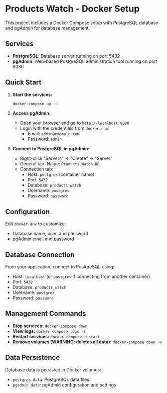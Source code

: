 # Products Watch - Docker Setup

This project includes a Docker Compose setup with PostgreSQL database and pgAdmin for database management.

## Services

- **PostgreSQL**: Database server running on port 5432
- **pgAdmin**: Web-based PostgreSQL administration tool running on port 8080

## Quick Start

1. **Start the services:**
   ```bash
   docker-compose up -d
   ```

2. **Access pgAdmin:**
   - Open your browser and go to `http://localhost:8080`
   - Login with the credentials from `docker.env`:
     - Email: `admin@example.com`
     - Password: `admin`

3. **Connect to PostgreSQL in pgAdmin:**
   - Right-click "Servers" → "Create" → "Server"
   - General tab: Name: `Products Watch DB`
   - Connection tab:
     - Host: `postgres` (container name)
     - Port: `5432`
     - Database: `products_watch`
     - Username: `postgres`
     - Password: `password`

## Configuration

Edit `docker.env` to customize:
- Database name, user, and password
- pgAdmin email and password

## Database Connection

From your application, connect to PostgreSQL using:
- Host: `localhost` (or `postgres` if connecting from another container)
- Port: `5432`
- Database: `products_watch`
- Username: `postgres`
- Password: `password`

## Management Commands

- **Stop services:** `docker-compose down`
- **View logs:** `docker-compose logs -f`
- **Restart services:** `docker-compose restart`
- **Remove volumes (WARNING: deletes all data):** `docker-compose down -v`

## Data Persistence

Database data is persisted in Docker volumes:
- `postgres_data`: PostgreSQL data files
- `pgadmin_data`: pgAdmin configuration and settings
